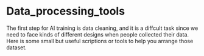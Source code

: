 # Data_processing_tools

The first step for AI training is data cleaning, and it is a diffcult task since we need to face kinds of different designs when people collected their data. Here is some small but useful scriptions or tools to help you arrange those dataset.
